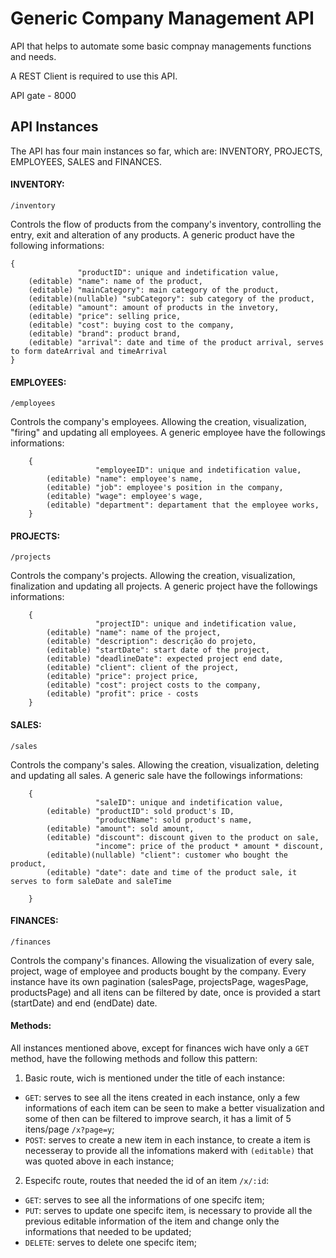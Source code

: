 # Generic Company Management API 
API that helps to automate some basic compnay managements functions and needs.

A REST Client is required to use this API.

API gate - 8000

## API Instances
The API has four main instances so far, which are: INVENTORY, PROJECTS, EMPLOYEES, SALES and FINANCES.

#### INVENTORY:
`/inventory`

Controls the flow of products from the company's inventory, controlling the entry, exit and alteration of any products. A generic product have the following informations:
    
    {
                   "productID": unique and indetification value,
        (editable) "name": name of the product,
        (editable) "mainCategory": main category of the product,
        (editable)(nullable) "subCategory": sub category of the product,
        (editable) "amount": amount of products in the invetory,
        (editable) "price": selling price,
        (editable) "cost": buying cost to the company,
        (editable) "brand": product brand,
        (editable) "arrival": date and time of the product arrival, serves to form dateArrival and timeArrival
    }
 
#### EMPLOYEES:
`/employees`

Controls the company's employees. Allowing the creation, visualization, "firing" and updating all employees. A generic employee have the followings informations:

        {
                       "employeeID": unique and indetification value,
            (editable) "name": employee's name,
            (editable) "job": employee's position in the company,
            (editable) "wage": employee's wage,
            (editable) "department": departament that the employee works, 
        }
        

#### PROJECTS:
`/projects`

Controls the company's projects. Allowing the creation, visualization, finalization and updating all projects. A generic project have the followings informations:

        {
                       "projectID": unique and indetification value,
            (editable) "name": name of the project,
            (editable) "description": descrição do projeto,
            (editable) "startDate": start date of the project, 
            (editable) "deadlineDate": expected project end date,
            (editable) "client": client of the project,
            (editable) "price": project price,
            (editable) "cost": project costs to the company,
            (editable) "profit": price - costs
        }
        
        
#### SALES:
`/sales`

Controls the company's sales. Allowing the creation, visualization, deleting and updating all sales. A generic sale have the followings informations:

        {
                       "saleID": unique and indetification value,
            (editable) "productID": sold product's ID,
                       "productName": sold product's name,
            (editable) "amount": sold amount,
            (editable) "discount": discount given to the product on sale,
                       "income": price of the product * amount * discount,
            (editable)(nullable) "client": customer who bought the product,
            (editable) "date": date and time of the product sale, it serves to form saleDate and saleTime
            
        }

#### FINANCES:
`/finances`

Controls the company's finances. Allowing the visualization of every sale, project, wage of employee and products bought by the company. Every instance have its own pagination (salesPage, projectsPage, wagesPage, productsPage) and all itens can be filtered by date, once is provided a start (startDate) and end (endDate) date.

#### Methods:

All instances mentioned above, except for finances wich have only a `GET` method, have the following methods and follow this pattern:

1. Basic route, wich is mentioned under the title of each instance:
 * `GET`: serves to see all the itens created in each instance, only a few informations of each item can be seen to make a better visualization and some of then can be filtered to improve search, it has a limit of 5 itens/page `/x?page=y`;
 * `POST`: serves to create a new item in each instance, to create a item is necesseray to provide all the infomations makerd with `(editable)` that was quoted above in each instance;
 
 2. Especifc route, routes that needed the id of an item `/x/:id`:
  * `GET`: serves to see all the informations of one specifc item;
  * `PUT`: serves to update one specifc item, is necessary to provide all the previous editable information of the item and change only the informations that needed to be updated;
  * `DELETE`: serves to delete one specifc item;
